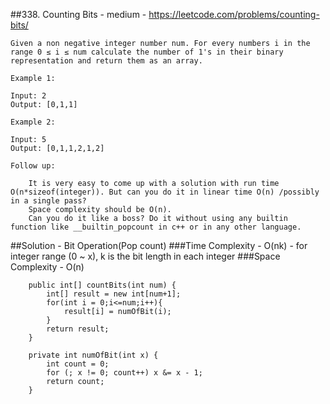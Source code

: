 ##338. Counting Bits - medium - https://leetcode.com/problems/counting-bits/
```
Given a non negative integer number num. For every numbers i in the range 0 ≤ i ≤ num calculate the number of 1's in their binary representation and return them as an array.

Example 1:

Input: 2
Output: [0,1,1]

Example 2:

Input: 5
Output: [0,1,1,2,1,2]

Follow up:

    It is very easy to come up with a solution with run time O(n*sizeof(integer)). But can you do it in linear time O(n) /possibly in a single pass?
    Space complexity should be O(n).
    Can you do it like a boss? Do it without using any builtin function like __builtin_popcount in c++ or in any other language.
```
##Solution - Bit Operation(Pop count)
###Time Complexity - O(nk) - for integer range (0 ~ x), k is the bit length in each integer
###Space Complexity - O(n)
```
    public int[] countBits(int num) {
        int[] result = new int[num+1];
        for(int i = 0;i<=num;i++){
            result[i] = numOfBit(i);
        }
        return result;
    }

    private int numOfBit(int x) {
        int count = 0;
        for (; x != 0; count++) x &= x - 1;
        return count;
    }
```